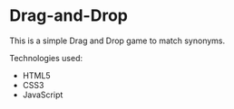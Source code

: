 # Drag-and-Drop 

This is a simple Drag and Drop game to match synonyms.

Technologies used:
- HTML5
- CSS3
- JavaScript
